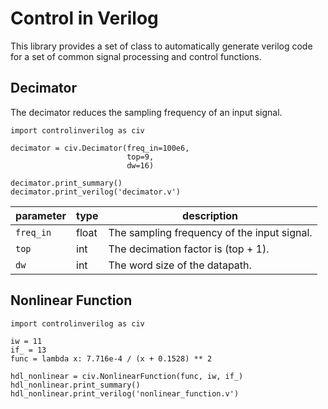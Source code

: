# Control in Verilog

This library provides a set of class to automatically generate verilog code for
a set of common signal processing and control functions.

## Decimator

The decimator reduces the sampling frequency of an input signal.

```
import controlinverilog as civ

decimator = civ.Decimator(freq_in=100e6, 
                          top=9, 
                          dw=16)
                          
decimator.print_summary()
decimator.print_verilog('decimator.v')
```

| parameter | type    | description                                      |
| --------- | ------- | ------------------------------------------------ |
| `freq_in` | float   | The sampling frequency of the input signal.      |
| `top`     | int     | The decimation factor is (top + 1).              |
| `dw`      | int     | The word size of the datapath.                   |

## Nonlinear Function

```
import controlinverilog as civ
    
iw = 11
if_ = 13
func = lambda x: 7.716e-4 / (x + 0.1528) ** 2

hdl_nonlinear = civ.NonlinearFunction(func, iw, if_)
hdl_nonlinear.print_summary()
hdl_nonlinear.print_verilog('nonlinear_function.v')
```